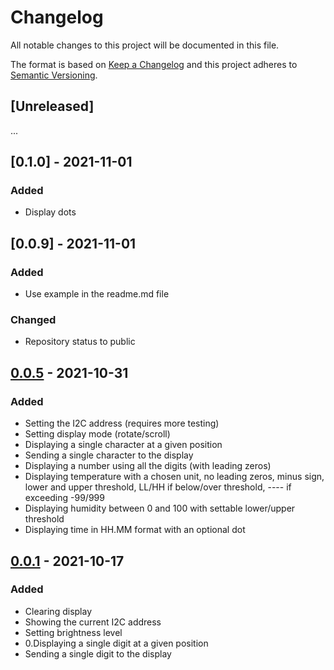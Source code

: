 # Changelog

All notable changes to this project will be documented in this file.

The format is based on [Keep a Changelog](http://keepachangelog.com/en/1.0.0/)
and this project adheres to [Semantic Versioning](http://semver.org/spec/v2.0.0.html).

## [Unreleased]
...

## [0.1.0] - 2021-11-01

### Added
- Display dots

## [0.0.9] - 2021-11-01

### Added 
- Use example in the readme.md file

### Changed
- Repository status to public


## [0.0.5] - 2021-10-31

### Added
- Setting the I2C address (requires more testing)
- Setting display mode (rotate/scroll)
- Displaying a single character at a given position
- Sending a single character to the display
- Displaying a number using all the digits (with leading zeros)
- Displaying temperature with a chosen unit, no leading zeros, minus sign, lower and upper threshold, LL/HH if below/over threshold, ---- if exceeding -99/999
- Displaying humidity between 0 and 100 with settable lower/upper threshold
- Displaying time in HH.MM format with an optional dot

[0.0.5]: https://github.com/nebelgrau77/akafugu_twidisplay-rs/releases/tag/v0.0.5

## [0.0.1] - 2021-10-17

### Added
- Clearing display
- Showing the current I2C address
- Setting brightness level
- 0.Displaying a single digit at a given position
- Sending a single digit to the display

[0.0.1]: https://github.com/nebelgrau77/akafugu_twidisplay-rs/releases/tag/v0.0.1
